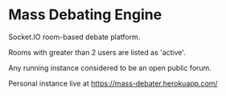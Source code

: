 # Mass Debating Engine

Socket.IO room-based debate platform.

Rooms with greater than 2 users are listed as 'active'.

Any running instance considered to be an open public forum.

Personal instance live at <https://mass-debater.herokuapp.com/>
